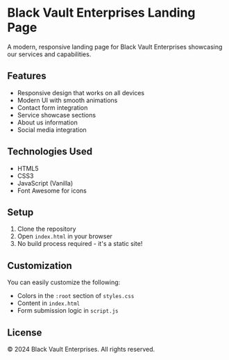 # Black Vault Enterprises Landing Page

A modern, responsive landing page for Black Vault Enterprises showcasing our services and capabilities.

## Features

- Responsive design that works on all devices
- Modern UI with smooth animations
- Contact form integration
- Service showcase sections
- About us information
- Social media integration

## Technologies Used

- HTML5
- CSS3
- JavaScript (Vanilla)
- Font Awesome for icons

## Setup

1. Clone the repository
2. Open `index.html` in your browser
3. No build process required - it's a static site!

## Customization

You can easily customize the following:

- Colors in the `:root` section of `styles.css`
- Content in `index.html`
- Form submission logic in `script.js`

## License

© 2024 Black Vault Enterprises. All rights reserved.